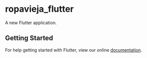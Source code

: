 # ropavieja_flutter

A new Flutter application.

## Getting Started

For help getting started with Flutter, view our online
[documentation](https://flutter.io/).
